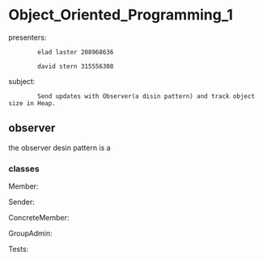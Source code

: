 # Object_Oriented_Programming_1

presenters: 

            elad laster 208968636

            david stern 315556308
            
subject: 
          
            Send updates with Observer(a disin pattern) and track object size in Heap.

## observer

the observer desin pattern is a

### classes

Member:

Sender:

ConcreteMember:

GroupAdmin:

Tests:
